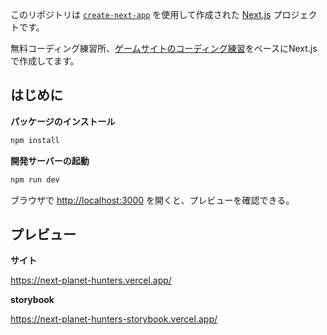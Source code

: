 このリポジトリは [`create-next-app`](https://github.com/vercel/next.js/tree/canary/packages/create-next-app) を使用して作成された [Next.js](https://nextjs.org/) プロジェクトです。

無料コーディング練習所、[ゲームサイトのコーディング練習](https://webdesigner-go.com/coding-practice/intermediate-03/)をベースにNext.jsで作成してます。

## はじめに

**パッケージのインストール**

```bash
npm install
```

**開発サーバーの起動**

```bash
npm run dev
```

ブラウザで [http://localhost:3000](http://localhost:3000) を開くと、プレビューを確認できる。

## プレビュー

**サイト**

https://next-planet-hunters.vercel.app/

**storybook**

https://next-planet-hunters-storybook.vercel.app/